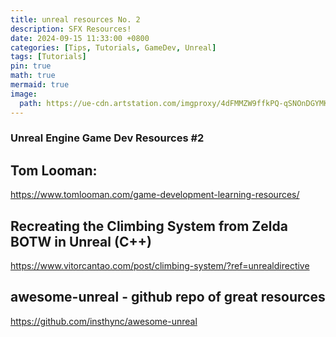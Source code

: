 ```yaml
---
title: unreal resources No. 2
description: SFX Resources!
date: 2024-09-15 11:33:00 +0800
categories: [Tips, Tutorials, GameDev, Unreal]
tags: [Tutorials]
pin: true
math: true
mermaid: true
image:
  path: https://ue-cdn.artstation.com/imgproxy/4dFMMZW9ffkPQ-qSNOnDGYMK1R3v7uHbso2fV4j5VaU/filename:placeholder-social.png/resizing_type:fill/width:1200/height:630/aHR0cHM6Ly9kMWl2N2RiNDR5aGd4bi5jbG91ZGZyb250Lm5ldC9kb2N1bWVudGF0aW9uL2ltYWdlcy9lZmUzNWJhMy0yMjJhLTRkMjctYjkzMi1lNGQ3MDJlYWJiYTUvcGxhY2Vob2xkZXItc29jaWFsLnBuZw
---
```


### Unreal Engine Game Dev Resources #2


## Tom Looman:
<https://www.tomlooman.com/game-development-learning-resources/>

## Recreating the Climbing System from Zelda BOTW in Unreal (C++)
<https://www.vitorcantao.com/post/climbing-system/?ref=unrealdirective>

## awesome-unreal - github repo of great resources
<https://github.com/insthync/awesome-unreal>

